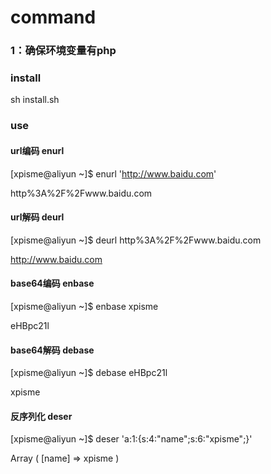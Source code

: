 # command
### 1：确保环境变量有php
### install
sh install.sh
### use
#### url编码 enurl
[xpisme@aliyun ~]$ enurl 'http://www.baidu.com'

http%3A%2F%2Fwww.baidu.com
#### url解码 deurl
[xpisme@aliyun ~]$ deurl http%3A%2F%2Fwww.baidu.com

http://www.baidu.com

#### base64编码 enbase
[xpisme@aliyun ~]$ enbase xpisme

eHBpc21l
#### base64解码 debase
[xpisme@aliyun ~]$ debase eHBpc21l

xpisme

#### 反序列化 deser
[xpisme@aliyun ~]$ deser 'a:1:{s:4:"name";s:6:"xpisme";}'

Array
(
    [name] => xpisme
)
